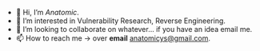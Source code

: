 - 👋 Hi, I’m *Anatomic*.
- 👀 I’m interested in Vulnerability Research, Reverse Engineering.
- 💞️ I’m looking to collaborate on whatever... if you have an idea email me.
- 📫 How to reach me -> over **email** anatomicys@gmail.com.

<!---
ysanatomic/ysanatomic is a ✨ special ✨ repository because its `README.md` (this file) appears on your GitHub profile.
You can click the Preview link to take a look at your changes.
--->
